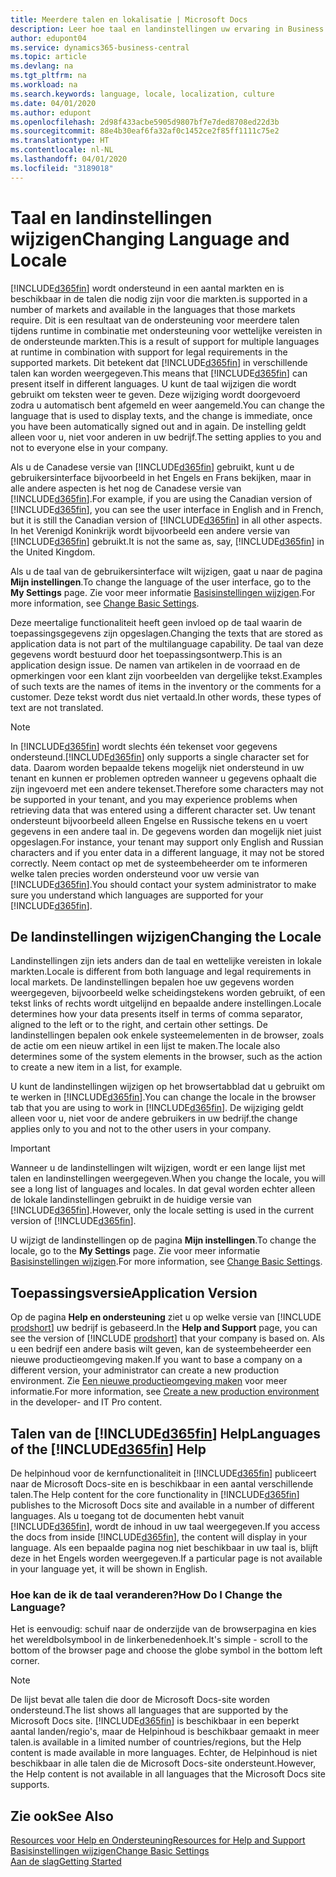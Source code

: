 ```yaml
---
title: Meerdere talen en lokalisatie | Microsoft Docs
description: Leer hoe taal en landinstellingen uw ervaring in Business Central beïnvloeden.
author: edupont04
ms.service: dynamics365-business-central
ms.topic: article
ms.devlang: na
ms.tgt_pltfrm: na
ms.workload: na
ms.search.keywords: language, locale, localization, culture
ms.date: 04/01/2020
ms.author: edupont
ms.openlocfilehash: 2d98f433acbe5905d9807bf7e7ded8708ed22d3b
ms.sourcegitcommit: 88e4b30eaf6fa32af0c1452ce2f85ff1111c75e2
ms.translationtype: HT
ms.contentlocale: nl-NL
ms.lasthandoff: 04/01/2020
ms.locfileid: "3189018"
---
```

# <a name="changing-language-and-locale"></a><span data-ttu-id="8daa2-103">Taal en landinstellingen wijzigen</span><span class="sxs-lookup"><span data-stu-id="8daa2-103">Changing Language and Locale</span></span>

[!INCLUDE[d365fin](includes/d365fin_md.md)] <span data-ttu-id="8daa2-104">wordt ondersteund in een aantal markten en is beschikbaar in de talen die nodig zijn voor die markten.</span><span class="sxs-lookup"><span data-stu-id="8daa2-104">is supported in a number of markets and available in the languages that those markets require.</span></span> <span data-ttu-id="8daa2-105">Dit is een resultaat van de ondersteuning voor meerdere talen tijdens runtime in combinatie met ondersteuning voor wettelijke vereisten in de ondersteunde markten.</span><span class="sxs-lookup"><span data-stu-id="8daa2-105">This is a result of support for multiple languages at runtime in combination with support for legal requirements in the supported markets.</span></span> <span data-ttu-id="8daa2-106">Dit betekent dat [!INCLUDE[d365fin](includes/d365fin_md.md)] in verschillende talen kan worden weergegeven.</span><span class="sxs-lookup"><span data-stu-id="8daa2-106">This means that [!INCLUDE[d365fin](includes/d365fin_md.md)] can present itself in different languages.</span></span> <span data-ttu-id="8daa2-107">U kunt de taal wijzigen die wordt gebruikt om teksten weer te geven. Deze wijziging wordt doorgevoerd zodra u automatisch bent afgemeld en weer aangemeld.</span><span class="sxs-lookup"><span data-stu-id="8daa2-107">You can change the language that is used to display texts, and the change is immediate, once you have been automatically signed out and in again.</span></span> <span data-ttu-id="8daa2-108">De instelling geldt alleen voor u, niet voor anderen in uw bedrijf.</span><span class="sxs-lookup"><span data-stu-id="8daa2-108">The setting applies to you and not to everyone else in your company.</span></span>  

<span data-ttu-id="8daa2-109">Als u de Canadese versie van [!INCLUDE[d365fin](includes/d365fin_md.md)] gebruikt, kunt u de gebruikersinterface bijvoorbeeld in het Engels en Frans bekijken, maar in alle andere aspecten is het nog de Canadese versie van [!INCLUDE[d365fin](includes/d365fin_md.md)].</span><span class="sxs-lookup"><span data-stu-id="8daa2-109">For example, if you are using the Canadian version of [!INCLUDE[d365fin](includes/d365fin_md.md)], you can see the user interface in English and in French, but it is still the Canadian version of [!INCLUDE[d365fin](includes/d365fin_md.md)] in all other aspects.</span></span> <span data-ttu-id="8daa2-110">In het Verenigd Koninkrijk wordt bijvoorbeeld een andere versie van [!INCLUDE[d365fin](includes/d365fin_md.md)] gebruikt.</span><span class="sxs-lookup"><span data-stu-id="8daa2-110">It is not the same as, say, [!INCLUDE[d365fin](includes/d365fin_md.md)] in the United Kingdom.</span></span>  

<span data-ttu-id="8daa2-111">Als u de taal van de gebruikersinterface wilt wijzigen, gaat u naar de pagina **Mijn instellingen**.</span><span class="sxs-lookup"><span data-stu-id="8daa2-111">To change the language of the user interface, go to the **My Settings** page.</span></span> <span data-ttu-id="8daa2-112">Zie voor meer informatie [Basisinstellingen wijzigen](ui-change-basic-settings.md#language).</span><span class="sxs-lookup"><span data-stu-id="8daa2-112">For more information, see [Change Basic Settings](ui-change-basic-settings.md#language).</span></span>  

<span data-ttu-id="8daa2-113">Deze meertalige functionaliteit heeft geen invloed op de taal waarin de toepassingsgegevens zijn opgeslagen.</span><span class="sxs-lookup"><span data-stu-id="8daa2-113">Changing the texts that are stored as application data is not part of the multilanguage capability.</span></span> <span data-ttu-id="8daa2-114">De taal van deze gegevens wordt bestuurd door het toepassingsontwerp.</span><span class="sxs-lookup"><span data-stu-id="8daa2-114">This is an application design issue.</span></span> <span data-ttu-id="8daa2-115">De namen van artikelen in de voorraad en de opmerkingen voor een klant zijn voorbeelden van dergelijke tekst.</span><span class="sxs-lookup"><span data-stu-id="8daa2-115">Examples of such texts are the names of items in the inventory or the comments for a customer.</span></span> <span data-ttu-id="8daa2-116">Deze tekst wordt dus niet vertaald.</span><span class="sxs-lookup"><span data-stu-id="8daa2-116">In other words, these types of text are not translated.</span></span>  

> [!NOTE]  
> <span data-ttu-id="8daa2-117">In [!INCLUDE[d365fin](includes/d365fin_md.md)] wordt slechts één tekenset voor gegevens ondersteund.</span><span class="sxs-lookup"><span data-stu-id="8daa2-117">[!INCLUDE[d365fin](includes/d365fin_md.md)] only supports a single character set for data.</span></span> <span data-ttu-id="8daa2-118">Daarom worden bepaalde tekens mogelijk niet ondersteund in uw tenant en kunnen er problemen optreden wanneer u gegevens ophaalt die zijn ingevoerd met een andere tekenset.</span><span class="sxs-lookup"><span data-stu-id="8daa2-118">Therefore some characters may not be supported in your tenant, and you may experience problems when retrieving data that was entered using a different character set.</span></span> <span data-ttu-id="8daa2-119">Uw tenant ondersteunt bijvoorbeeld alleen Engelse en Russische tekens en u voert gegevens in een andere taal in. De gegevens worden dan mogelijk niet juist opgeslagen.</span><span class="sxs-lookup"><span data-stu-id="8daa2-119">For instance, your tenant may support only English and Russian characters and if you enter data in a different language, it may not be stored correctly.</span></span> <span data-ttu-id="8daa2-120">Neem contact op met de systeembeheerder om te informeren welke talen precies worden ondersteund voor uw versie van [!INCLUDE[d365fin](includes/d365fin_md.md)].</span><span class="sxs-lookup"><span data-stu-id="8daa2-120">You should contact your system administrator to make sure you understand which languages are supported for your [!INCLUDE[d365fin](includes/d365fin_md.md)].</span></span>  

## <a name="changing-the-locale"></a><span data-ttu-id="8daa2-121">De landinstellingen wijzigen</span><span class="sxs-lookup"><span data-stu-id="8daa2-121">Changing the Locale</span></span>
<span data-ttu-id="8daa2-122">Landinstellingen zijn iets anders dan de taal en wettelijke vereisten in lokale markten.</span><span class="sxs-lookup"><span data-stu-id="8daa2-122">Locale is different from both language and legal requirements in local markets.</span></span> <span data-ttu-id="8daa2-123">De landinstellingen bepalen hoe uw gegevens worden weergegeven, bijvoorbeeld welke scheidingstekens worden gebruikt, of een tekst links of rechts wordt uitgelijnd en bepaalde andere instellingen.</span><span class="sxs-lookup"><span data-stu-id="8daa2-123">Locale determines how your data presents itself in terms of comma separator, aligned to the left or to the right, and certain other settings.</span></span> <span data-ttu-id="8daa2-124">De landinstellingen bepalen ook enkele systeemelementen in de browser, zoals de actie om een nieuw artikel in een lijst te maken.</span><span class="sxs-lookup"><span data-stu-id="8daa2-124">The locale also determines some of the system elements in the browser, such as the action to create a new item in a list, for example.</span></span>  

<span data-ttu-id="8daa2-125">U kunt de landinstellingen wijzigen op het browsertabblad dat u gebruikt om te werken in [!INCLUDE[d365fin](includes/d365fin_md.md)].</span><span class="sxs-lookup"><span data-stu-id="8daa2-125">You can change the locale in the browser tab that you are using to work in [!INCLUDE[d365fin](includes/d365fin_md.md)].</span></span> <span data-ttu-id="8daa2-126">De wijziging geldt alleen voor u, niet voor de andere gebruikers in uw bedrijf.</span><span class="sxs-lookup"><span data-stu-id="8daa2-126">the change applies only to you and not to the other users in your company.</span></span>  

> [!IMPORTANT]  
>  <span data-ttu-id="8daa2-127">Wanneer u de landinstellingen wilt wijzigen, wordt er een lange lijst met talen en landinstellingen weergegeven.</span><span class="sxs-lookup"><span data-stu-id="8daa2-127">When you change the locale, you will see a long list of languages and locales.</span></span> <span data-ttu-id="8daa2-128">In dat geval worden echter alleen de lokale landinstellingen gebruikt in de huidige versie van [!INCLUDE[d365fin](includes/d365fin_md.md)].</span><span class="sxs-lookup"><span data-stu-id="8daa2-128">However, only the locale setting is used in the current version of [!INCLUDE[d365fin](includes/d365fin_md.md)].</span></span>  

<span data-ttu-id="8daa2-129">U wijzigt de landinstellingen op de pagina **Mijn instellingen**.</span><span class="sxs-lookup"><span data-stu-id="8daa2-129">To change the locale, go to the **My Settings** page.</span></span> <span data-ttu-id="8daa2-130">Zie voor meer informatie [Basisinstellingen wijzigen](ui-change-basic-settings.md).</span><span class="sxs-lookup"><span data-stu-id="8daa2-130">For more information, see [Change Basic Settings](ui-change-basic-settings.md).</span></span>  

## <a name="application-version"></a><span data-ttu-id="8daa2-131">Toepassingsversie</span><span class="sxs-lookup"><span data-stu-id="8daa2-131">Application Version</span></span>

<span data-ttu-id="8daa2-132">Op de pagina **Help en ondersteuning** ziet u op welke versie van [!INCLUDE [prodshort](includes/prodshort.md)] uw bedrijf is gebaseerd.</span><span class="sxs-lookup"><span data-stu-id="8daa2-132">In the **Help and Support** page, you can see the version of [!INCLUDE [prodshort](includes/prodshort.md)] that your company is based on.</span></span> <span data-ttu-id="8daa2-133">Als u een bedrijf een andere basis wilt geven, kan de systeembeheerder een nieuwe productieomgeving maken.</span><span class="sxs-lookup"><span data-stu-id="8daa2-133">If you want to base a company on a different version, your administrator can create a new production environment.</span></span> <span data-ttu-id="8daa2-134">Zie [Een nieuwe productieomgeving maken](/dynamics365/business-central/dev-itpro/administration/tenant-admin-center-environments#create-a-new-production-environment) voor meer informatie.</span><span class="sxs-lookup"><span data-stu-id="8daa2-134">For more information, see [Create a new production environment](/dynamics365/business-central/dev-itpro/administration/tenant-admin-center-environments#create-a-new-production-environment) in the developer- and IT Pro content.</span></span>  

## <a name="languages-of-the-d365fin-help"></a><span data-ttu-id="8daa2-135">Talen van de [!INCLUDE[d365fin](includes/d365fin_md.md)] Help</span><span class="sxs-lookup"><span data-stu-id="8daa2-135">Languages of the [!INCLUDE[d365fin](includes/d365fin_md.md)] Help</span></span>
<span data-ttu-id="8daa2-136">De helpinhoud voor de kernfunctionaliteit in [!INCLUDE[d365fin](includes/d365fin_md.md)] publiceert naar de Microsoft Docs-site en is beschikbaar in een aantal verschillende talen.</span><span class="sxs-lookup"><span data-stu-id="8daa2-136">The Help content for the core functionality in [!INCLUDE[d365fin](includes/d365fin_md.md)] publishes to the Microsoft Docs site and available in a number of different languages.</span></span> <span data-ttu-id="8daa2-137">Als u toegang tot de documenten hebt vanuit [!INCLUDE[d365fin](includes/d365fin_md.md)], wordt de inhoud in uw taal weergegeven.</span><span class="sxs-lookup"><span data-stu-id="8daa2-137">If you access the docs from inside [!INCLUDE[d365fin](includes/d365fin_md.md)], the content will display in your language.</span></span> <span data-ttu-id="8daa2-138">Als een bepaalde pagina nog niet beschikbaar in uw taal is, blijft deze in het Engels worden weergegeven.</span><span class="sxs-lookup"><span data-stu-id="8daa2-138">If a particular page is not available in your language yet, it will be shown in English.</span></span>

### <a name="how-do-i-change-the-language"></a><span data-ttu-id="8daa2-139">Hoe kan de ik de taal veranderen?</span><span class="sxs-lookup"><span data-stu-id="8daa2-139">How Do I Change the Language?</span></span>
<span data-ttu-id="8daa2-140">Het is eenvoudig: schuif naar de onderzijde van de browserpagina en kies het wereldbolsymbool in de linkerbenedenhoek.</span><span class="sxs-lookup"><span data-stu-id="8daa2-140">It's simple - scroll to the bottom of the browser page and choose the globe symbol in the bottom left corner.</span></span>

> [!NOTE]  
> <span data-ttu-id="8daa2-141">De lijst bevat alle talen die door de Microsoft Docs-site worden ondersteund.</span><span class="sxs-lookup"><span data-stu-id="8daa2-141">The list shows all languages that are supported by the Microsoft Docs site.</span></span> [!INCLUDE[d365fin](includes/d365fin_md.md)] <span data-ttu-id="8daa2-142">is beschikbaar in een beperkt aantal landen/regio's, maar de Helpinhoud is beschikbaar gemaakt in meer talen.</span><span class="sxs-lookup"><span data-stu-id="8daa2-142">is available in a limited number of countries/regions, but the Help content is made available in more languages.</span></span> <span data-ttu-id="8daa2-143">Echter, de Helpinhoud is niet beschikbaar in alle talen die de Microsoft Docs-site ondersteunt.</span><span class="sxs-lookup"><span data-stu-id="8daa2-143">However, the Help content is not available in all languages that the Microsoft Docs site supports.</span></span>

## <a name="see-also"></a><span data-ttu-id="8daa2-144">Zie ook</span><span class="sxs-lookup"><span data-stu-id="8daa2-144">See Also</span></span>

[<span data-ttu-id="8daa2-145">Resources voor Help en Ondersteuning</span><span class="sxs-lookup"><span data-stu-id="8daa2-145">Resources for Help and Support</span></span>](product-help-and-support.md)  
[<span data-ttu-id="8daa2-146">Basisinstellingen wijzigen</span><span class="sxs-lookup"><span data-stu-id="8daa2-146">Change Basic Settings</span></span>](ui-change-basic-settings.md)  
[<span data-ttu-id="8daa2-147">Aan de slag</span><span class="sxs-lookup"><span data-stu-id="8daa2-147">Getting Started</span></span>](product-get-started.md)  
